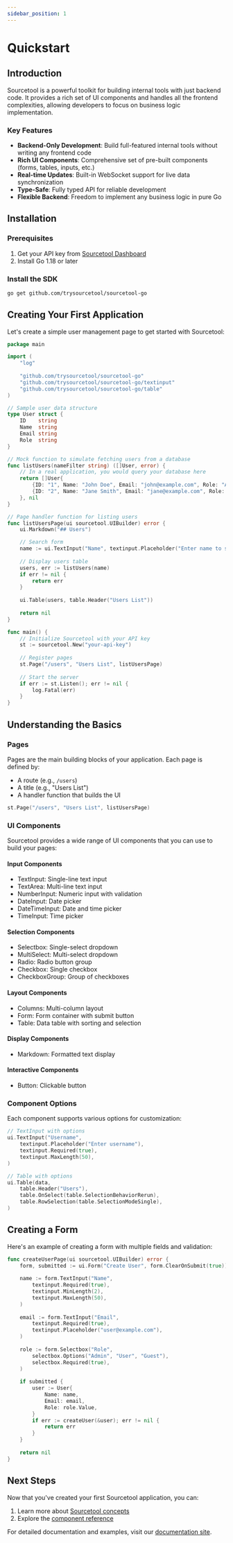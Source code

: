```yaml
---
sidebar_position: 1
---
```


# Quickstart

## Introduction

Sourcetool is a powerful toolkit for building internal tools with just backend code. It provides a rich set of UI components and handles all the frontend complexities, allowing developers to focus on business logic implementation.

### Key Features

- **Backend-Only Development**: Build full-featured internal tools without writing any frontend code
- **Rich UI Components**: Comprehensive set of pre-built components (forms, tables, inputs, etc.)
- **Real-time Updates**: Built-in WebSocket support for live data synchronization
- **Type-Safe**: Fully typed API for reliable development
- **Flexible Backend**: Freedom to implement any business logic in pure Go

## Installation

### Prerequisites

1. Get your API key from [Sourcetool Dashboard](https://trysourcetool.com)
2. Install Go 1.18 or later

### Install the SDK

```bash
go get github.com/trysourcetool/sourcetool-go
```

## Creating Your First Application

Let's create a simple user management page to get started with Sourcetool:

```go
package main

import (
    "log"
    
    "github.com/trysourcetool/sourcetool-go"
    "github.com/trysourcetool/sourcetool-go/textinput"
    "github.com/trysourcetool/sourcetool-go/table"
)

// Sample user data structure
type User struct {
    ID    string
    Name  string
    Email string
    Role  string
}

// Mock function to simulate fetching users from a database
func listUsers(nameFilter string) ([]User, error) {
    // In a real application, you would query your database here
    return []User{
        {ID: "1", Name: "John Doe", Email: "john@example.com", Role: "Admin"},
        {ID: "2", Name: "Jane Smith", Email: "jane@example.com", Role: "User"},
    }, nil
}

// Page handler function for listing users
func listUsersPage(ui sourcetool.UIBuilder) error {
    ui.Markdown("## Users")

    // Search form
    name := ui.TextInput("Name", textinput.Placeholder("Enter name to search"))
    
    // Display users table
    users, err := listUsers(name)
    if err != nil {
        return err
    }
    
    ui.Table(users, table.Header("Users List"))
    
    return nil
}

func main() {
    // Initialize Sourcetool with your API key
    st := sourcetool.New("your-api-key")
    
    // Register pages
    st.Page("/users", "Users List", listUsersPage)
    
    // Start the server
    if err := st.Listen(); err != nil {
        log.Fatal(err)
    }
}
```

## Understanding the Basics

### Pages

Pages are the main building blocks of your application. Each page is defined by:

- A route (e.g., `/users`)
- A title (e.g., "Users List")
- A handler function that builds the UI

```go
st.Page("/users", "Users List", listUsersPage)
```

### UI Components

Sourcetool provides a wide range of UI components that you can use to build your pages:

#### Input Components
- TextInput: Single-line text input
- TextArea: Multi-line text input
- NumberInput: Numeric input with validation
- DateInput: Date picker
- DateTimeInput: Date and time picker
- TimeInput: Time picker

#### Selection Components
- Selectbox: Single-select dropdown
- MultiSelect: Multi-select dropdown
- Radio: Radio button group
- Checkbox: Single checkbox
- CheckboxGroup: Group of checkboxes

#### Layout Components
- Columns: Multi-column layout
- Form: Form container with submit button
- Table: Data table with sorting and selection

#### Display Components
- Markdown: Formatted text display

#### Interactive Components
- Button: Clickable button

### Component Options

Each component supports various options for customization:

```go
// TextInput with options
ui.TextInput("Username",
    textinput.Placeholder("Enter username"),
    textinput.Required(true),
    textinput.MaxLength(50),
)

// Table with options
ui.Table(data,
    table.Header("Users"),
    table.OnSelect(table.SelectionBehaviorRerun),
    table.RowSelection(table.SelectionModeSingle),
)
```

## Creating a Form

Here's an example of creating a form with multiple fields and validation:

```go
func createUserPage(ui sourcetool.UIBuilder) error {
    form, submitted := ui.Form("Create User", form.ClearOnSubmit(true))
    
    name := form.TextInput("Name", 
        textinput.Required(true),
        textinput.MinLength(2),
        textinput.MaxLength(50),
    )
    
    email := form.TextInput("Email",
        textinput.Required(true),
        textinput.Placeholder("user@example.com"),
    )
    
    role := form.Selectbox("Role",
        selectbox.Options("Admin", "User", "Guest"),
        selectbox.Required(true),
    )
    
    if submitted {
        user := User{
            Name: name,
            Email: email,
            Role: role.Value,
        }
        if err := createUser(&user); err != nil {
            return err
        }
    }
    
    return nil
}
```

## Next Steps

Now that you've created your first Sourcetool application, you can:

1. Learn more about [Sourcetool concepts](../concepts/pages)
2. Explore the [component reference](../reference/components)
<!-- TODO: Add best practices documentation -->
<!-- 3. Check out [best practices](../best-practices) for building robust applications -->

For detailed documentation and examples, visit our [documentation site](https://docs.trysourcetool.com).

